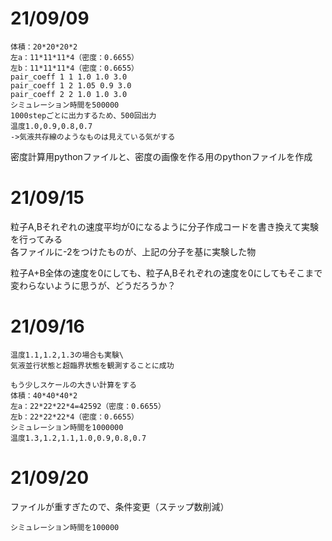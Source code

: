 # 21/09/09

```
体積：20*20*20*2
左a：11*11*11*4（密度：0.6655）
左b：11*11*11*4（密度：0.6655）
pair_coeff 1 1 1.0 1.0 3.0
pair_coeff 1 2 1.05 0.9 3.0
pair_coeff 2 2 1.0 1.0 3.0
シミュレーション時間を500000
1000stepごとに出力するため、500回出力
温度1.0,0.9,0.8,0.7
->気液共存線のようなものは見えている気がする
```

密度計算用pythonファイルと、密度の画像を作る用のpythonファイルを作成

# 21/09/15
粒子A,Bそれぞれの速度平均が0になるように分子作成コードを書き換えて実験を行ってみる\
各ファイルに-2をつけたものが、上記の分子を基に実験した物

粒子A+B全体の速度を0にしても、粒子A,Bそれぞれの速度を0にしてもそこまで変わらないように思うが、どうだろうか？

# 21/09/16
```
温度1.1,1.2,1.3の場合も実験\
気液並行状態と超臨界状態を観測することに成功
```

```粒子数8倍にして、サイズ拡大（気液をより綺麗に見るため）
もう少しスケールの大きい計算をする
体積：40*40*40*2
左a：22*22*22*4=42592（密度：0.6655）
左b：22*22*22*4（密度：0.6655）
シミュレーション時間を1000000
温度1.3,1.2,1.1,1.0,0.9,0.8,0.7
```

# 21/09/20
ファイルが重すぎたので、条件変更（ステップ数削減）
```
シミュレーション時間を100000
```
